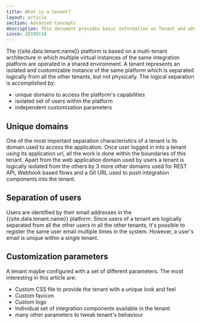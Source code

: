 ```yaml
---
title: What is a tenant?
layout: article
section: Advanced Concepts
description: This document provides basic information on Tenant and why the platform is based on multi-tenant architecture.
since: 20190110
---
```


The {{site.data.tenant.name}} platform is based on a multi-tenant architecture in which multiple virtual instances of the same integration platform are operated in a shared environment. A tenant represents an isolated and customizable instance of the same platform which is separated logically from all the other tenants, but not physically. The logical separation is accomplished by:

* unique domains to access the platform's capabilities
* isolated set of users within the platform
* independent customization parameters


## Unique domains

One of the most important separation characteristics of a tenant is its domain used to access the application. Once user logged in into a tenant using its application url, all the work is done within the boundaries of this tenant. Apart from the web application domain used by users a tenant is logically isolated from the others by 3 more other domains used for REST API, Webhook based flows and a Git URL used to push integration components into the tenant.

## Separation of users

Users are identified by their email addresses in the {{site.data.tenant.name}} platform. Since users of a tenant are logically separated from all the other users in all the other tenants, it's possible to register the same user email multiple times in the system. However, a user's email is unique within a single tenant.

## Customization parameters

A tenant maybe configured with a set of different parameters. The most interesting in this article are:

* Custom CSS file to provide the tenant with a unique look and feel
* Custom favicon
* Custom logo
* Individual set of integration components available in the tenant
* many other parameters to tweak tenant's behaviour
